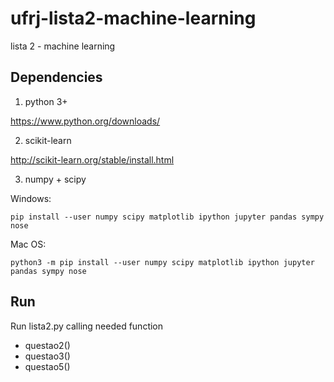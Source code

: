 # ufrj-lista2-machine-learning
lista 2 - machine learning


## Dependencies

1. python 3+

https://www.python.org/downloads/

2. scikit-learn

http://scikit-learn.org/stable/install.html 


<!-- 2. Jupyter Notebook

python3 -m pip install --upgrade pip  
python3 -m pip install jupyter -->
3. numpy + scipy

Windows:

    pip install --user numpy scipy matplotlib ipython jupyter pandas sympy nose

Mac OS:

    python3 -m pip install --user numpy scipy matplotlib ipython jupyter pandas sympy nose

## Run

 Run lista2.py calling needed function 
* questao2()
* questao3()
* questao5()